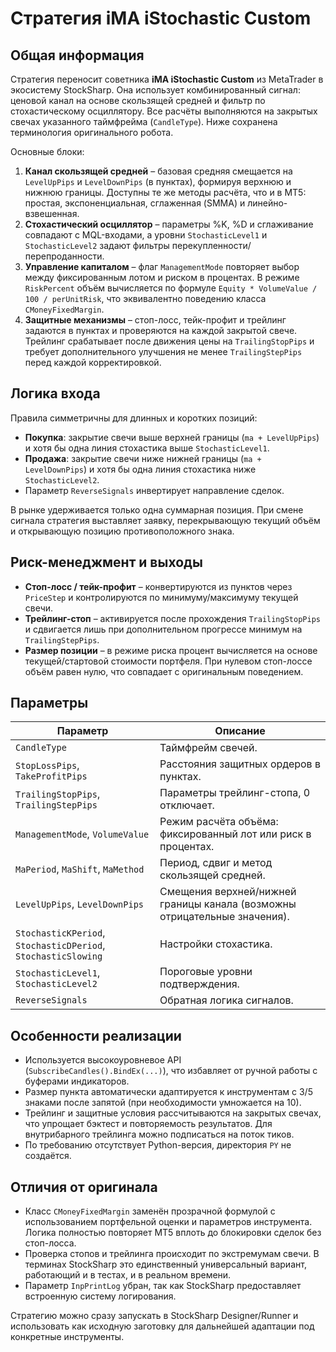 # Стратегия iMA iStochastic Custom

## Общая информация
Стратегия переносит советника **iMA iStochastic Custom** из MetaTrader в экосистему StockSharp. Она использует комбинированный сигнал: ценовой канал на основе скользящей средней и фильтр по стохастическому осциллятору. Все расчёты выполняются на закрытых свечах указанного таймфрейма (`CandleType`). Ниже сохранена терминология оригинального робота.

Основные блоки:

1. **Канал скользящей средней** – базовая средняя смещается на `LevelUpPips` и `LevelDownPips` (в пунктах), формируя верхнюю и нижнюю границы. Доступны те же методы расчёта, что и в MT5: простая, экспоненциальная, сглаженная (SMMA) и линейно-взвешенная.
2. **Стохастический осциллятор** – параметры %K, %D и сглаживание совпадают с MQL-входами, а уровни `StochasticLevel1` и `StochasticLevel2` задают фильтры перекупленности/перепроданности.
3. **Управление капиталом** – флаг `ManagementMode` повторяет выбор между фиксированным лотом и риском в процентах. В режиме `RiskPercent` объём вычисляется по формуле `Equity * VolumeValue / 100 / perUnitRisk`, что эквивалентно поведению класса `CMoneyFixedMargin`.
4. **Защитные механизмы** – стоп-лосс, тейк-профит и трейлинг задаются в пунктах и проверяются на каждой закрытой свече. Трейлинг срабатывает после движения цены на `TrailingStopPips` и требует дополнительного улучшения не менее `TrailingStepPips` перед каждой корректировкой.

## Логика входа
Правила симметричны для длинных и коротких позиций:

- **Покупка**: закрытие свечи выше верхней границы (`ma + LevelUpPips`) и хотя бы одна линия стохастика выше `StochasticLevel1`.
- **Продажа**: закрытие свечи ниже нижней границы (`ma + LevelDownPips`) и хотя бы одна линия стохастика ниже `StochasticLevel2`.
- Параметр `ReverseSignals` инвертирует направление сделок.

В рынке удерживается только одна суммарная позиция. При смене сигнала стратегия выставляет заявку, перекрывающую текущий объём и открывающую позицию противоположного знака.

## Риск-менеджмент и выходы
- **Стоп-лосс / тейк-профит** – конвертируются из пунктов через `PriceStep` и контролируются по минимуму/максимуму текущей свечи.
- **Трейлинг-стоп** – активируется после прохождения `TrailingStopPips` и сдвигается лишь при дополнительном прогрессе минимум на `TrailingStepPips`.
- **Размер позиции** – в режиме риска процент вычисляется на основе текущей/стартовой стоимости портфеля. При нулевом стоп-лоссе объём равен нулю, что совпадает с оригинальным поведением.

## Параметры
| Параметр | Описание |
|----------|----------|
| `CandleType` | Таймфрейм свечей. |
| `StopLossPips`, `TakeProfitPips` | Расстояния защитных ордеров в пунктах. |
| `TrailingStopPips`, `TrailingStepPips` | Параметры трейлинг-стопа, 0 отключает. |
| `ManagementMode`, `VolumeValue` | Режим расчёта объёма: фиксированный лот или риск в процентах. |
| `MaPeriod`, `MaShift`, `MaMethod` | Период, сдвиг и метод скользящей средней. |
| `LevelUpPips`, `LevelDownPips` | Смещения верхней/нижней границы канала (возможны отрицательные значения). |
| `StochasticKPeriod`, `StochasticDPeriod`, `StochasticSlowing` | Настройки стохастика. |
| `StochasticLevel1`, `StochasticLevel2` | Пороговые уровни подтверждения. |
| `ReverseSignals` | Обратная логика сигналов. |

## Особенности реализации
- Используется высокоуровневое API (`SubscribeCandles().BindEx(...)`), что избавляет от ручной работы с буферами индикаторов.
- Размер пункта автоматически адаптируется к инструментам с 3/5 знаками после запятой (при необходимости умножается на 10).
- Трейлинг и защитные условия рассчитываются на закрытых свечах, что упрощает бэктест и повторяемость результатов. Для внутрибарного трейлинга можно подписаться на поток тиков.
- По требованию отсутствует Python-версия, директория `PY` не создаётся.

## Отличия от оригинала
- Класс `CMoneyFixedMargin` заменён прозрачной формулой с использованием портфельной оценки и параметров инструмента. Логика полностью повторяет MT5 вплоть до блокировки сделок без стоп-лосса.
- Проверка стопов и трейлинга происходит по экстремумам свечи. В терминах StockSharp это единственный универсальный вариант, работающий и в тестах, и в реальном времени.
- Параметр `InpPrintLog` убран, так как StockSharp предоставляет встроенную систему логирования.

Стратегию можно сразу запускать в StockSharp Designer/Runner и использовать как исходную заготовку для дальнейшей адаптации под конкретные инструменты.
